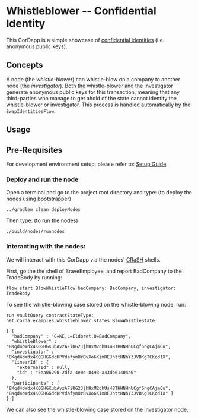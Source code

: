# Whistleblower -- Confidential Identity 

This CorDapp is a simple showcase of [confidential identities](https://docs.corda.net/docs/corda-os/api-identity.html#confidential-identities) (i.e. anonymous public keys).

## Concepts


A node (the *whistle-blower*) can whistle-blow on a company to another node (the *investigator*). Both the
whistle-blower and the investigator generate anonymous public keys for this transaction, meaning that any third-parties
who manage to get ahold of the state cannot identity the whistle-blower or investigator. This process is handled
automatically by the `SwapIdentitiesFlow`.

## Usage


## Pre-Requisites

For development environment setup, please refer to: [Setup Guide](https://docs.corda.net/getting-set-up.html).


### Deploy and run the node
Open a terminal and go to the project root directory and type: (to deploy the nodes using bootstrapper)
```
../gradlew clean deployNodes
```
Then type: (to run the nodes)
```
./build/nodes/runnodes
```

### Interacting with the nodes:

We will interact with this CorDapp via the nodes' [CRaSH](https://docs.corda.net/docs/corda-os/shell.html) shells.

First, go the the shell of BraveEmployee, and report BadCompany to the TradeBody by running:

    flow start BlowWhistleFlow badCompany: BadCompany, investigator: TradeBody

To see the whistle-blowing case stored on the whistle-blowing node, run:

    run vaultQuery contractStateType: net.corda.examples.whistleblower.states.BlowWhistleState

    [ {
      "badCompany" : "C=KE,L=Eldoret,O=BadCompany",
      "whistleBlower" : "8Kqd4oWdx4KQGHGKubAvzAFiUG2JjhHxM2chUs4BTHHNHnUCgf6ngCAjmCu",
      "investigator" : "8Kqd4oWdx4KQGHGGdcHPVdafymUrBvXo6KimREJhttHNhY3JVBKgTCKod1X",
      "linearId" : {
        "externalId" : null,
        "id" : "5ea06290-2dfa-4e0e-8493-a43db61404a0"
      },
      "participants" : [ "8Kqd4oWdx4KQGHGKubAvzAFiUG2JjhHxM2chUs4BTHHNHnUCgf6ngCAjmCu", "8Kqd4oWdx4KQGHGGdcHPVdafymUrBvXo6KimREJhttHNhY3JVBKgTCKod1X" ]
    } ]

We can also see the whistle-blowing case stored on the investigator node.

